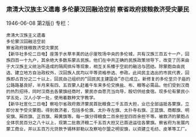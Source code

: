 ### 肃清大汉族主义遗毒  多伦蒙汉回融洽空前  察省政府拨粮救济受灾蒙民

1946-06-08
第2版()
专栏：

    肃清大汉族主义遗毒
    多伦蒙汉回融洽空前
    察省政府拨粮救济受灾蒙民
    【新华社多伦二日电】座落于水草丰美的达＠崖牧场中央的多伦城，共有汉族三百五十一户，回族四百一十九户，其余绝大多数系蒙古民族。他们在中共正确的民族政策领导下，改变了历来由于大汉族主义统治所造成的隔阂排斥等现象，相互关系臻于空前的融洽与团结。除蒙胞自由民选、建立地方自治政权外，汉回族人民均以平等资格参选、参政。此间民主选出的市民代表，回族即占百分之二十以上，回民自己组织的“回民民主建国会”亦已成立。新修复的多伦至贝子庙的公路路基良好，半月来有四、五百蒙人赶着牛车来多伦交换盐、布、粮等必需品。他们受到汉商的热烈招待，同时汉商去各蒙旗经商时，蒙民亦自愿充当向导，殷切供给食宿。现多伦有蒙民小学五处，汉人小学一处，使用着数种文字教学。
    【新华社宣化二日电】察哈尔省政府救济蒙民首批粮食二千五百大担，业已全部运抵各蒙旗，立即分发予受灾蒙胞。得到救济者，包括多伦旗、太扑寺左旗、太扑寺右旗、正蓝旗、商都旗、明安旗、厢百旗、正百旗、厢黄旗等。每一旗分得粮食二百余担至四百余担不等。被救济的蒙胞占全体农民百分之八十以上，现第二批救济粮二千五百大担又已首途运往各蒙旗。察省府为发展内蒙工商业，并以五百万元贷款予锡林郭勒以及察哈尔盟之明安旗，以资建立毛纺、皮革等工厂。
